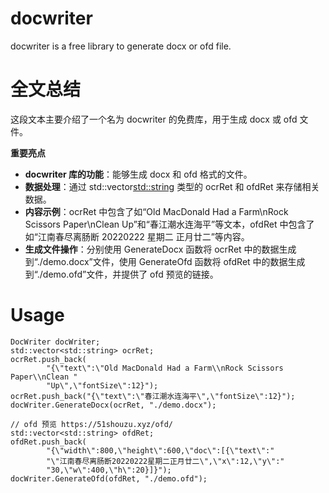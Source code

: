 # docwriter
docwriter is a free library to generate docx or ofd file.

# 全文总结
这段文本主要介绍了一个名为 docwriter 的免费库，用于生成 docx 或 ofd 文件。

**重要亮点**
- **docwriter 库的功能**：能够生成 docx 和 ofd 格式的文件。
- **数据处理**：通过 std::vector<std::string> 类型的 ocrRet 和 ofdRet 来存储相关数据。
- **内容示例**：ocrRet 中包含了如“Old MacDonald Had a Farm\\nRock Scissors Paper\\nClean Up”和“春江潮水连海平”等文本，ofdRet 中包含了如“江南春尽离肠断 20220222 星期二 正月廿二”等内容。
- **生成文件操作**：分别使用 GenerateDocx 函数将 ocrRet 中的数据生成到“./demo.docx”文件，使用 GenerateOfd 函数将 ofdRet 中的数据生成到“./demo.ofd”文件，并提供了 ofd 预览的链接。


# Usage
```
DocWriter docWriter;
std::vector<std::string> ocrRet;
ocrRet.push_back(
        "{\"text\":\"Old MacDonald Had a Farm\\nRock Scissors Paper\\nClean "
        "Up\",\"fontSize\":12}");
ocrRet.push_back("{\"text\":\"春江潮水连海平\",\"fontSize\":12}");
docWriter.GenerateDocx(ocrRet, "./demo.docx");

// ofd 预览 https://51shouzu.xyz/ofd/
std::vector<std::string> ofdRet;
ofdRet.push_back(
        "{\"width\":800,\"height\":600,\"doc\":[{\"text\":"
        "\"江南春尽离肠断20220222星期二正月廿二\",\"x\":12,\"y\":"
        "30,\"w\":400,\"h\":20}]}");
docWriter.GenerateOfd(ofdRet, "./demo.ofd");
```
